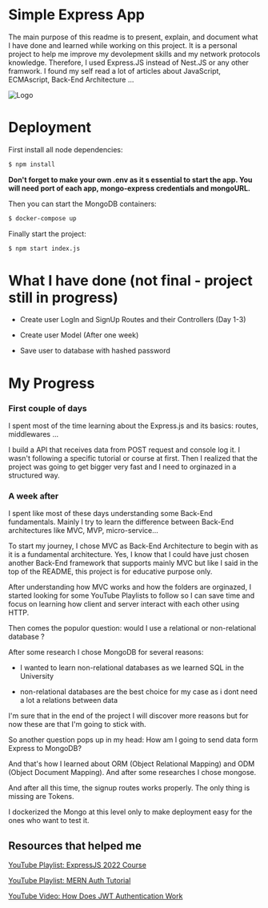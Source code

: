 # Simple Express App

The main purpose of this readme is to present, explain, and document what I have done and learned while working on this project.
It is a personal project to help me improve my devolepment skills and my network protocols knowledge.
Therefore, I used Express.JS instead of Nest.JS or any other framwork. I found my self read a lot of articles about JavaScript, ECMAscript, Back-End Architecture ...
 
![Logo](https://miro.medium.com/max/800/1*M10QaO1mZCk_jvH2EBNmaQ.jpeg "title")

# Deployment

First install all node dependencies:

```bash
$ npm install
```

**Don't forget to make your own .env as it s essential to start the app. You will need port of each app, mongo-express credentials and mongoURL.**

Then you can start the MongoDB containers:

```bash
$ docker-compose up
```

Finally start the project:

```bash
$ npm start index.js
```

# What I have done (not final - project still in progress)

- Create user LogIn and SignUp Routes and their Controllers (Day 1-3)

- Create user Model (After one week) 

- Save user to database with hashed password

# My Progress

### First couple of days

I spent most of the time learning about the Express.js and its basics: routes, middlewares ...

I build a API that receives data from POST request and console log it.
I wasn't following a specific tutorial or course at first.
Then I realized that the project was going to get bigger very fast and I need to orginazed in a structured way.

### A week after

I spent like most of these days understanding some Back-End fundamentals. 
Mainly I try to learn the difference between Back-End architectures like MVC, MVP, micro-service...

To start my journey, I chose MVC as Back-End Architecture to begin with as it is a fundamental architecture.
Yes, I know that I could have just chosen another Back-End framework that supports mainly MVC but like I said in the top of the README, this project is for educative purpose only.

After understanding how MVC works and how the folders are orginazed, I started looking for some YouTube Playlists to follow so I can save time and focus on learning how client and server interact with each other using HTTP.

Then comes the populor question: would I use a relational or non-relational database ?

After some research I chose MongoDB for several reasons:

- I wanted to learn non-relational databases as we learned SQL in the University

- non-relational databases are the best choice for my case as i dont need a lot a relations between data


I'm sure that in the end of the project I will discover more reasons but for now these are that I'm going to stick with.

So another question pops up in my head: How am I going to send data form Express to MongoDB?

And that's how I learned about ORM (Object Relational Mapping) and ODM (Object Document Mapping). And after some researches I chose mongose.

And after all this time, the signup routes works properly. The only thing is missing are Tokens.

I dockerized the Mongo at this level only to make deployment easy for the ones who want to test it.

## Resources that helped me

[YouTube Playlist: ExpressJS 2022 Course](https://www.youtube.com/playlist?list=PL_cUvD4qzbkwp6pxx27pqgohrsP8v1Wj2)

[YouTube Playlist: MERN Auth Tutorial](https://www.youtube.com/playlist?list=PL4cUxeGkcC9g8OhpOZxNdhXggFz2lOuCT)

[YouTube Video: How Does JWT Authentication Work](https://www.youtube.com/watch?v=hoBSjmrwF1k)